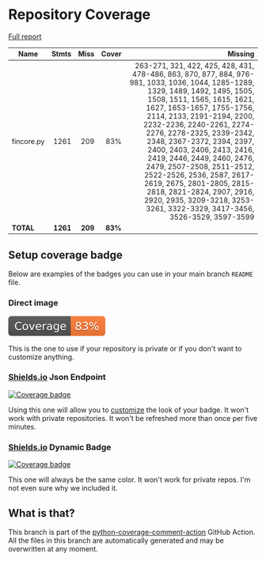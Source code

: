 # Repository Coverage

[Full report](https://htmlpreview.github.io/?https://github.com/inco-org/fincore/blob/python-coverage-comment-action-data/htmlcov/index.html)

| Name       |    Stmts |     Miss |   Cover |   Missing |
|----------- | -------: | -------: | ------: | --------: |
| fincore.py |     1261 |      209 |     83% |263-271, 321, 422, 425, 428, 431, 478-486, 863, 870, 877, 884, 976-981, 1033, 1036, 1044, 1285-1289, 1329, 1489, 1492, 1495, 1505, 1508, 1511, 1565, 1615, 1621, 1627, 1653-1657, 1755-1756, 2114, 2133, 2191-2194, 2200, 2232-2236, 2240-2261, 2274-2276, 2278-2325, 2339-2342, 2348, 2367-2372, 2394, 2397, 2400, 2403, 2406, 2413, 2416, 2419, 2446, 2449, 2460, 2476, 2479, 2507-2508, 2511-2512, 2522-2526, 2536, 2587, 2617-2619, 2675, 2801-2805, 2815-2818, 2821-2824, 2907, 2916, 2920, 2935, 3209-3218, 3253-3261, 3322-3329, 3417-3456, 3526-3529, 3597-3599 |
|  **TOTAL** | **1261** |  **209** | **83%** |           |


## Setup coverage badge

Below are examples of the badges you can use in your main branch `README` file.

### Direct image

[![Coverage badge](https://raw.githubusercontent.com/inco-org/fincore/python-coverage-comment-action-data/badge.svg)](https://htmlpreview.github.io/?https://github.com/inco-org/fincore/blob/python-coverage-comment-action-data/htmlcov/index.html)

This is the one to use if your repository is private or if you don't want to customize anything.

### [Shields.io](https://shields.io) Json Endpoint

[![Coverage badge](https://img.shields.io/endpoint?url=https://raw.githubusercontent.com/inco-org/fincore/python-coverage-comment-action-data/endpoint.json)](https://htmlpreview.github.io/?https://github.com/inco-org/fincore/blob/python-coverage-comment-action-data/htmlcov/index.html)

Using this one will allow you to [customize](https://shields.io/endpoint) the look of your badge.
It won't work with private repositories. It won't be refreshed more than once per five minutes.

### [Shields.io](https://shields.io) Dynamic Badge

[![Coverage badge](https://img.shields.io/badge/dynamic/json?color=brightgreen&label=coverage&query=%24.message&url=https%3A%2F%2Fraw.githubusercontent.com%2Finco-org%2Ffincore%2Fpython-coverage-comment-action-data%2Fendpoint.json)](https://htmlpreview.github.io/?https://github.com/inco-org/fincore/blob/python-coverage-comment-action-data/htmlcov/index.html)

This one will always be the same color. It won't work for private repos. I'm not even sure why we included it.

## What is that?

This branch is part of the
[python-coverage-comment-action](https://github.com/marketplace/actions/python-coverage-comment)
GitHub Action. All the files in this branch are automatically generated and may be
overwritten at any moment.